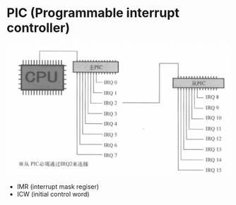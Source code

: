 # PIC (Programmable interrupt controller)
![](./pic.png)



- IMR (interrupt mask regiser)
- ICW (initial control word)